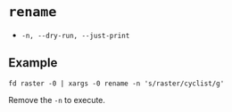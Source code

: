 # `rename`

- `-n, --dry-run, --just-print`

## Example

    fd raster -0 | xargs -0 rename -n 's/raster/cyclist/g'

Remove the `-n` to execute.
